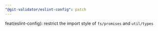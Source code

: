 ```yaml
---
"@git-validator/eslint-config": patch
---
```


feat(eslint-config): restrict the import style of `fs/promises` and `util/types`
